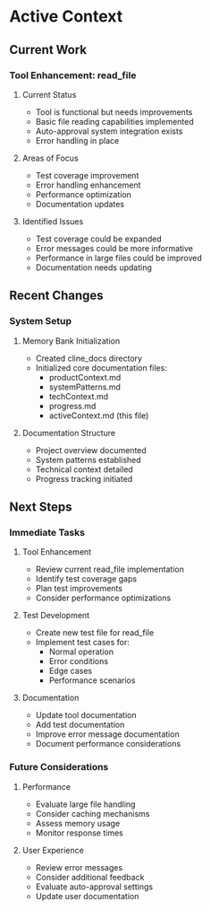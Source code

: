 # Active Context

## Current Work

### Tool Enhancement: read_file
1. Current Status
   - Tool is functional but needs improvements
   - Basic file reading capabilities implemented
   - Auto-approval system integration exists
   - Error handling in place

2. Areas of Focus
   - Test coverage improvement
   - Error handling enhancement
   - Performance optimization
   - Documentation updates

3. Identified Issues
   - Test coverage could be expanded
   - Error messages could be more informative
   - Performance in large files could be improved
   - Documentation needs updating

## Recent Changes

### System Setup
1. Memory Bank Initialization
   - Created cline_docs directory
   - Initialized core documentation files:
     - productContext.md
     - systemPatterns.md
     - techContext.md
     - progress.md
     - activeContext.md (this file)

2. Documentation Structure
   - Project overview documented
   - System patterns established
   - Technical context detailed
   - Progress tracking initiated

## Next Steps

### Immediate Tasks
1. Tool Enhancement
   - Review current read_file implementation
   - Identify test coverage gaps
   - Plan test improvements
   - Consider performance optimizations

2. Test Development
   - Create new test file for read_file
   - Implement test cases for:
     - Normal operation
     - Error conditions
     - Edge cases
     - Performance scenarios

3. Documentation
   - Update tool documentation
   - Add test documentation
   - Improve error message documentation
   - Document performance considerations

### Future Considerations
1. Performance
   - Evaluate large file handling
   - Consider caching mechanisms
   - Assess memory usage
   - Monitor response times

2. User Experience
   - Review error messages
   - Consider additional feedback
   - Evaluate auto-approval settings
   - Update user documentation
